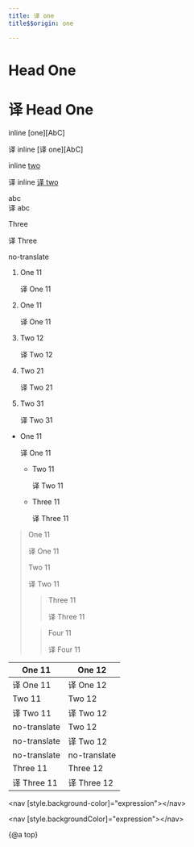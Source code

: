 ```yaml
---
title: 译 one
title$$origin: one

---
```


# Head One

# 译 Head One

inline [one][AbC]

译 inline [译 one][AbC]

inline [two](AbC)

译 inline [译 two](AbC)

<a name="1"></a>

<div>abc</div>

<div>译 abc</div>

Three

译 Three

no-translate

1. One 11

   译 One 11

1. One 11

   译 One 11

1. Two 12

   译 Two 12

1. Two 21

   译 Two 21

1. Two 31

   译 Two 31

- One 11

  译 One 11

  - Two 11

    译 Two 11

  - Three 11

    译 Three 11

> One 11
>
> 译 One 11
>
> Two 11
>
> 译 Two 11
>
> > Three 11
> >
> > 译 Three 11
>
> > Four 11
> >
> > 译 Four 11

| One 11 | One 12 |
| ------ | ------ |
| 译 One 11 | 译 One 12 |
| Two 11 | Two 12 |
| 译 Two 11 | 译 Two 12 |
| no-translate | Two 12 |
| no-translate | 译 Two 12 |
| no-translate | no-translate |
| Three 11 | Three 12 |
| 译 Three 11 | 译 Three 12 |

<code-example src="/abc"></code-example>

<code-example language="html">
  &lt;nav [style.background-color]="expression"&gt;&lt;/nav&gt;

&lt;nav [style.backgroundColor]="expression"&gt;&lt;/nav&gt;
</code-example>

{@a top}

[1]: http://www.google.com
